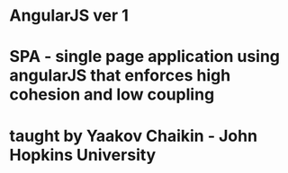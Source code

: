 # AngularJS ver 1
# SPA - single page application using angularJS that enforces high cohesion and low coupling
# taught by Yaakov Chaikin - John Hopkins University 
